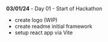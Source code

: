 **03/01/24** - Day 01 - Start of Hackathon
- create logo (WIP)
- create readme  initial framework
- setup react app via Vite

